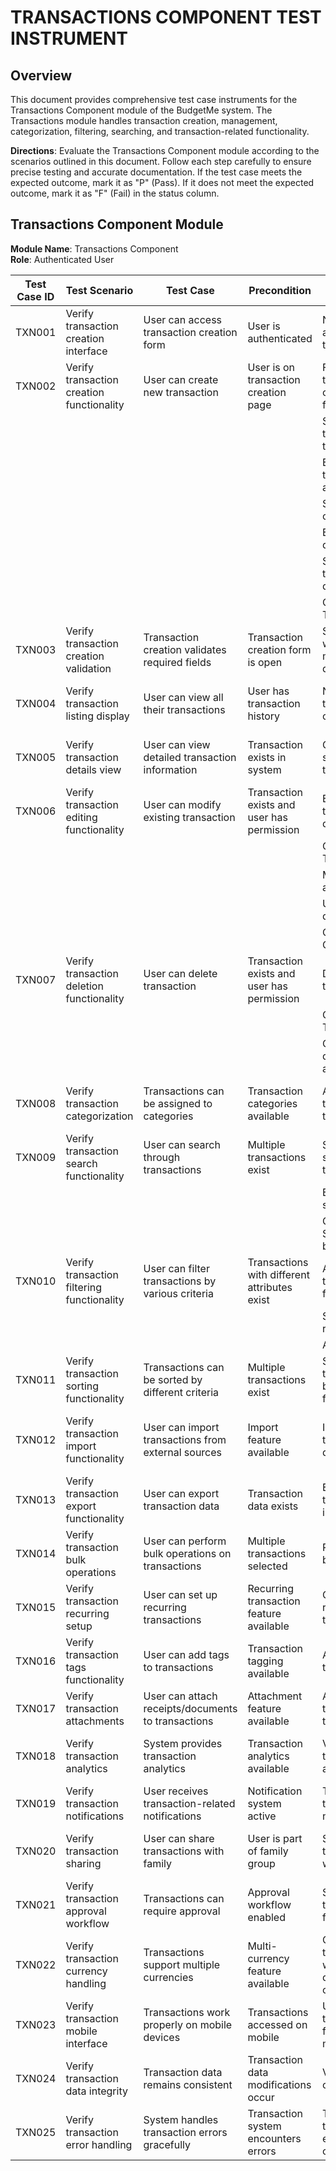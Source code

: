 # TRANSACTIONS COMPONENT TEST INSTRUMENT

## Overview
This document provides comprehensive test case instruments for the Transactions Component module of the BudgetMe system. The Transactions module handles transaction creation, management, categorization, filtering, searching, and transaction-related functionality.

**Directions**: Evaluate the Transactions Component module according to the scenarios outlined in this document. Follow each step carefully to ensure precise testing and accurate documentation. If the test case meets the expected outcome, mark it as "P" (Pass). If it does not meet the expected outcome, mark it as "F" (Fail) in the status column.

## Transactions Component Module

**Module Name**: Transactions Component  
**Role**: Authenticated User

| Test Case ID | Test Scenario | Test Case | Precondition | Test Steps | Test Data | Expected Result | Post Condition | Actual Result | Status(Pass/Fail) |
|-------------|---------------|-----------|--------------|------------|-----------|----------------|----------------|---------------|------------------|
| TXN001 | Verify transaction creation interface | User can access transaction creation form | User is authenticated | Navigate to add transaction | N/A | Transaction creation form displayed | User can add new financial transaction | | |
| TXN002 | Verify transaction creation functionality | User can create new transaction | User is on transaction creation page | Fill transaction creation form | Valid transaction data | Transaction created successfully | New transaction appears in transaction list | | |
|  |  |  |  | Select transaction type | Expense |  |  | | |
|  |  |  |  | Enter transaction amount | 150.00 |  |  | | |
|  |  |  |  | Select category | Groceries |  |  | | |
|  |  |  |  | Enter description | "Weekly grocery shopping" |  |  | | |
|  |  |  |  | Set transaction date | Today's date |  |  | | |
|  |  |  |  | Click Add Transaction |  |  |  | | |
| TXN003 | Verify transaction creation validation | Transaction creation validates required fields | Transaction creation form is open | Submit form with missing data | Incomplete form data | Validation errors displayed | User guided to complete required fields | | |
| TXN004 | Verify transaction listing display | User can view all their transactions | User has transaction history | Navigate to transactions overview | Existing transactions | All user transactions displayed chronologically | User sees complete transaction history | | |
| TXN005 | Verify transaction details view | User can view detailed transaction information | Transaction exists in system | Click on specific transaction | Transaction ID | Detailed transaction view displayed | User sees comprehensive transaction details | | |
| TXN006 | Verify transaction editing functionality | User can modify existing transaction | Transaction exists and user has permission | Edit transaction details | Updated transaction data | Transaction updated successfully | Changes reflected in transaction list | | |
|  |  |  |  | Click Edit Transaction |  |  |  | | |
|  |  |  |  | Modify amount | 175.00 |  |  | | |
|  |  |  |  | Update description | "Updated grocery shopping" |  |  | | |
|  |  |  |  | Click Save Changes |  |  |  | | |
| TXN007 | Verify transaction deletion functionality | User can delete transaction | Transaction exists and user has permission | Delete transaction | Transaction ID | Transaction deleted successfully | Transaction removed from list | | |
|  |  |  |  | Click Delete Transaction |  |  |  | | |
|  |  |  |  | Confirm deletion action |  |  |  | | |
| TXN008 | Verify transaction categorization | Transactions can be assigned to categories | Transaction categories available | Assign transaction to category | Category data | Transaction categorized correctly | User can organize transactions effectively | | |
| TXN009 | Verify transaction search functionality | User can search through transactions | Multiple transactions exist | Search for specific transactions | Search criteria | Matching transactions displayed | User finds specific transactions quickly | | |
|  |  |  |  | Enter search term | "grocery" |  |  | | |
|  |  |  |  | Click Search button |  |  |  | | |
| TXN010 | Verify transaction filtering functionality | User can filter transactions by various criteria | Transactions with different attributes exist | Apply transaction filters | Filter criteria | Filtered transaction results displayed | User views relevant transaction subset | | |
|  |  |  |  | Select date range filter | Last 30 days |  |  | | |
|  |  |  |  | Apply filter |  |  |  | | |
| TXN011 | Verify transaction sorting functionality | Transactions can be sorted by different criteria | Multiple transactions exist | Sort transactions by various fields | Sort criteria | Transactions displayed in requested order | User organizes transaction view | | |
| TXN012 | Verify transaction import functionality | User can import transactions from external sources | Import feature available | Import transaction data | External transaction file | Transactions imported successfully | User can migrate existing transaction data | | |
| TXN013 | Verify transaction export functionality | User can export transaction data | Transaction data exists | Export transaction information | Export options | Transaction data exported successfully | User can backup transaction information | | |
| TXN014 | Verify transaction bulk operations | User can perform bulk operations on transactions | Multiple transactions selected | Perform bulk actions | Bulk operation data | Bulk operations completed successfully | Multiple transactions modified efficiently | | |
| TXN015 | Verify transaction recurring setup | User can set up recurring transactions | Recurring transaction feature available | Create recurring transaction | Recurring transaction data | Recurring transaction scheduled | Automatic transaction creation enabled | | |
| TXN016 | Verify transaction tags functionality | User can add tags to transactions | Transaction tagging available | Add tags to transactions | Tag data | Transactions tagged successfully | User can organize transactions with tags | | |
| TXN017 | Verify transaction attachments | User can attach receipts/documents to transactions | Attachment feature available | Attach file to transaction | Receipt/document file | Attachment uploaded successfully | Transaction has associated documentation | | |
| TXN018 | Verify transaction analytics | System provides transaction analytics | Transaction analytics available | View transaction analytics | Analytics data | Transaction insights displayed | User understands spending patterns | | |
| TXN019 | Verify transaction notifications | User receives transaction-related notifications | Notification system active | Trigger transaction notifications | Notification events | Notifications sent appropriately | User informed of transaction activities | | |
| TXN020 | Verify transaction sharing | User can share transactions with family | User is part of family group | Share transaction with family | Family sharing options | Transaction shared successfully | Family members can view shared transaction | | |
| TXN021 | Verify transaction approval workflow | Transactions can require approval | Approval workflow enabled | Submit transaction for approval | Approval workflow data | Transaction sent for approval | Approval process initiated | | |
| TXN022 | Verify transaction currency handling | Transactions support multiple currencies | Multi-currency feature available | Create transaction with different currency | Currency data | Transaction recorded with correct currency | International transactions supported | | |
| TXN023 | Verify transaction mobile interface | Transactions work properly on mobile devices | Transactions accessed on mobile | Use transaction features on mobile | Mobile device interface | Transaction interface adapts to mobile | Mobile users have full transaction functionality | | |
| TXN024 | Verify transaction data integrity | Transaction data remains consistent | Transaction data modifications occur | Verify data consistency | Data integrity checks | Transaction data maintains integrity | User data accuracy preserved | | |
| TXN025 | Verify transaction error handling | System handles transaction errors gracefully | Transaction system encounters errors | Trigger transaction error conditions | Error scenarios | Errors handled with informative messages | User guided to resolve transaction issues | | |